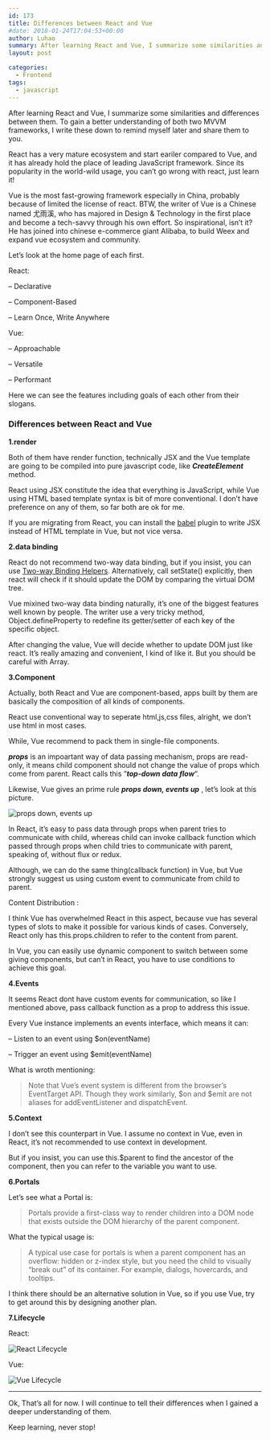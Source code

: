 ```yaml
---
id: 173
title: Differences between React and Vue
#date: 2018-01-24T17:04:53+00:00
author: Luhao
summary: After learning React and Vue, I summarize some similarities and differences between them. To gain a better understanding of both two MVVM frameworks, I write these down to remind myself later and share them to you.
layout: post

categories:
  - Frontend
tags:
  - javascript
---
```


After learning React and Vue, I summarize some similarities and differences between them. To gain a better understanding of both two MVVM frameworks, I write these down to remind myself later and share them to you.

React has a very mature ecosystem and start eariler compared to Vue, and it has already hold the place of leading JavaScript framework. Since its popularity in the world-wild usage, you can&#8217;t go wrong with react, just learn it!

Vue is the most fast-growing framework especially in China, probably because of limited the license of react. BTW, the writer of Vue is a Chinese named 尤雨溪, who has majored in Design & Technology in the first place and become a tech-savvy through his own effort. So inspirational, isn&#8217;t it? He has joined into chinese e-commerce giant Alibaba, to build Weex and expand vue ecosystem and community.

Let&#8217;s look at the home page of each first.

React:

&#8211; Declarative

&#8211; Component-Based

&#8211; Learn Once, Write Anywhere

Vue:

&#8211; Approachable

&#8211; Versatile

&#8211; Performant

Here we can see the features including goals of each other from their slogans.

### Differences between React and Vue

**1.render**

Both of them have render function, technically JSX and the Vue template are going to be compiled into pure javascript code, like **_CreateElement_** method.

React using JSX constitute the idea that everything is JavaScript, while Vue using HTML based template syntax is bit of more conventional. I don&#8217;t have preference on any of them, so far both are ok for me.

If you are migrating from React, you can install the [babel](https://github.com/vuejs/babel-plugin-transform-vue-jsx) plugin to write JSX instead of HTML template in Vue, but not vice versa.

**2.data binding**

React do not recommend two-way data binding, but if you insist, you can use [Two-way Binding Helpers](https://reactjs.org/docs/two-way-binding-helpers.html). Alternatively, call setState() explicitly, then react will check if it should update the DOM by comparing the virtual DOM tree.

Vue mixined two-way data binding naturally, it&#8217;s one of the biggest features well known by people. The writer use a very tricky method, Object.defineProperty to redefine its getter/setter of each key of the specific object.

After changing the value, Vue will decide whether to update DOM just like react. It&#8217;s really amazing and convenient, I kind of like it. But you should be careful with Array.

**3.Component**

Actually, both React and Vue are component-based, apps built by them are basically the composition of all kinds of components.

React use conventional way to seperate html,js,css files, alright, we don&#8217;t use html in most cases.

While, Vue recommend to pack them in single-file components.

**_props_** is an impoartant way of data passing mechanism, props are read-only, it means child component should not change the value of props which come from parent. React calls this &#8220;**_top-down data flow_**&#8220;.

Likewise, Vue gives an prime rule **_props down, events up_** , let&#8217;s look at this picture.

![props down, events up](https://vuejs.org/images/props-events.png)

In React, it&#8217;s easy to pass data through props when parent tries to communicate with child, whereas child can invoke callback function which passed through props when child tries to communicate with parent, speaking of, without flux or redux.

Although, we can do the same thing(callback function) in Vue, but Vue strongly suggest us using custom event to communicate from child to parent.

Content Distribution :

I think Vue has overwhelmed React in this aspect, because vue has several types of slots to make it possible for various kinds of cases. Conversely, React only has this.props.children to refer to the content from parent.

In Vue, you can easily use dynamic component to switch between some giving components, but can&#8217;t in React, you have to use conditions to achieve this goal.

**4.Events**

It seems React dont have custom events for communication, so like I mentioned above, pass callback function as a prop to address this issue.

Every Vue instance implements an events interface, which means it can:

&#8211; Listen to an event using $on(eventName)

&#8211; Trigger an event using $emit(eventName)

What is wroth mentioning:

> Note that Vue’s event system is different from the browser’s EventTarget API. Though they work similarly, $on and $emit are not aliases for addEventListener and dispatchEvent.

**5.Context**

I don&#8217;t see this counterpart in Vue. I assume no context in Vue, even in React, it&#8217;s not recommended to use context in development.

But if you insist, you can use this.$parent to find the ancestor of the component, then you can refer to the variable you want to use.

**6.Portals**

Let&#8217;s see what a Portal is:

> Portals provide a first-class way to render children into a DOM node that exists outside the DOM hierarchy of the parent component.

What the typical usage is:

> A typical use case for portals is when a parent component has an overflow: hidden or z-index style, but you need the child to visually “break out” of its container. For example, dialogs, hovercards, and tooltips.

I think there should be an alternative solution in Vue, so if you use Vue, try to get around this by designing another plan.

**7.Lifecycle**

React:

![React Lifecycle](https://i.pinimg.com/736x/9a/47/85/9a4785fc7d0a9651433877109719a371--life-cycles-software-development.jpg)

Vue:

![Vue Lifecycle](https://vuejs.org/images/lifecycle.png)

---

Ok, That&#8217;s all for now. I will continue to tell their differences when I gained a deeper understanding of them.

Keep learning, never stop!
